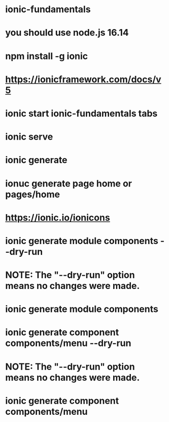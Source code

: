 # ionic-fundamentals
# you should use node.js 16.14
# npm install -g ionic
# https://ionicframework.com/docs/v5
# ionic start ionic-fundamentals tabs
# ionic serve

# ionic generate 
# ionuc generate page home or pages/home
# https://ionic.io/ionicons
# ionic generate module components --dry-run
# NOTE: The "--dry-run" option means no changes were made.
# ionic generate module components
# ionic generate component components/menu --dry-run
# NOTE: The "--dry-run" option means no changes were made.
# ionic generate component components/menu
